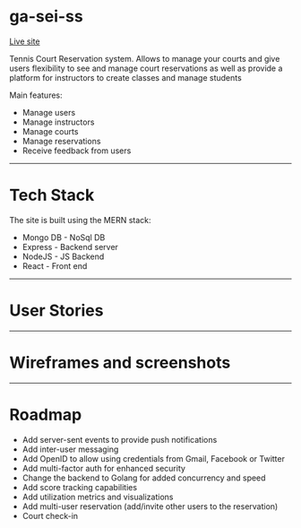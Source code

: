 # ga-sei-ss

[Live site](http://courtscal.franz-e.net/)

Tennis Court Reservation system.
Allows to manage your courts and give users flexibility to see and manage court reservations as well as provide a
platform for instructors to create classes and manage students

Main features:

- Manage users
- Manage instructors
- Manage courts
- Manage reservations
- Receive feedback from users

---

# Tech Stack

The site is built using the MERN stack:

- Mongo DB - NoSql DB
- Express - Backend server
- NodeJS - JS Backend
- React - Front end

---

# User Stories

---

# Wireframes and screenshots

---

# Roadmap

- Add server-sent events to provide push notifications
- Add inter-user messaging
- Add OpenID to allow using credentials from Gmail, Facebook or Twitter
- Add multi-factor auth for enhanced security
- Change the backend to Golang for added concurrency and speed
- Add score tracking capabilities
- Add utilization metrics and visualizations
- Add multi-user reservation (add/invite other users to the reservation)
- Court check-in
